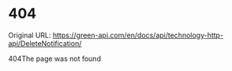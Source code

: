 # 404

Original URL: https://green-api.com/en/docs/api/technology-http-api/DeleteNotification/

404The page was not found